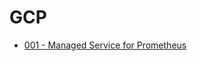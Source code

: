 # GCP
<!-- dddddddddddddddddddddddd -->
- [001 - Managed Service for Prometheus](../gcp/001)
<!-- dddd -->
<!-- rrrrr -->
<!-- wwwwww -->
<!-- qweqwewe -->